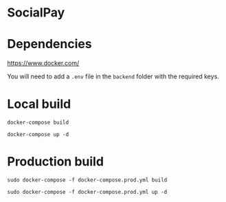 # SocialPay

# Dependencies
https://www.docker.com/

You will need to add a `.env` file in the `backend` folder with the required keys.

# Local build
`docker-compose build`

`docker-compose up -d`

# Production build
`sudo docker-compose -f docker-compose.prod.yml build`

`sudo docker-compose -f docker-compose.prod.yml up -d`


